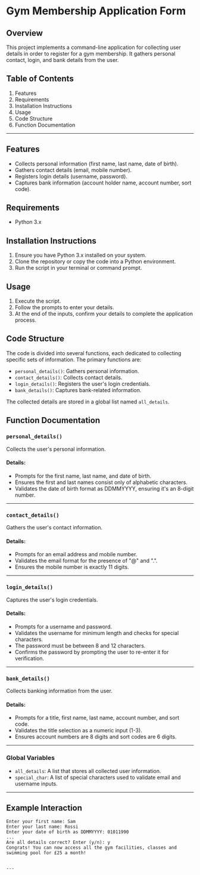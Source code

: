 # Gym Membership Application Form

## Overview

This project implements a command-line application for collecting user details in order to register for a gym membership. It gathers personal contact, login, and bank details from the user.

## Table of Contents

1. Features
2. Requirements
3. Installation Instructions
4. Usage
5. Code Structure
6. Function Documentation

***

## Features

* Collects personal information (first name, last name, date of birth).
* Gathers contact details (email, mobile number).
* Registers login details (username, password).
* Captures bank information (account holder name, account number, sort code).

## Requirements

* Python 3.x

## Installation Instructions

1. Ensure you have Python 3.x installed on your system.
2. Clone the repository or copy the code into a Python environment.
3. Run the script in your terminal or command prompt.

## Usage

1. Execute the script.
2. Follow the prompts to enter your details.
3. At the end of the inputs, confirm your details to complete the application process.

## Code Structure

The code is divided into several functions, each dedicated to collecting specific sets of information. The primary functions are:

* `personal_details()`: Gathers personal information.
* `contact_details()`: Collects contact details.
* `login_details()`: Registers the user's login credentials.
* `bank_details()`: Captures bank-related information.

The collected details are stored in a global list named `all_details`.

## Function Documentation

### `personal_details()`

Collects the user's personal information.

#### Details:

* Prompts for the first name, last name, and date of birth.
* Ensures the first and last names consist only of alphabetic characters.
* Validates the date of birth format as DDMMYYYY, ensuring it's an 8-digit number.

***

### `contact_details()`

Gathers the user's contact information.

#### Details:

* Prompts for an email address and mobile number.
* Validates the email format for the presence of "@" and ".".
* Ensures the mobile number is exactly 11 digits.

***

### `login_details()`

Captures the user's login credentials.

#### Details:

* Prompts for a username and password.
* Validates the username for minimum length and checks for special characters.
* The password must be between 8 and 12 characters.
* Confirms the password by prompting the user to re-enter it for verification.

***

### `bank_details()`

Collects banking information from the user.

#### Details:

* Prompts for a title, first name, last name, account number, and sort code.
* Validates the title selection as a numeric input (1-3).
* Ensures account numbers are 8 digits and sort codes are 6 digits.

***

### Global Variables

* `all_details`: A list that stores all collected user information.
* `special_char`: A list of special characters used to validate email and username inputs.

***

## Example Interaction

```plaintext
Enter your first name: Sam
Enter your last name: Rossi
Enter your date of birth as DDMMYYYY: 01011990
...
Are all details correct? Enter (y/n): y
Congrats! You can now access all the gym facilities, classes and swimming pool for £25 a month!


---
```
